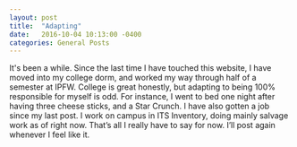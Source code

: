 ```yaml
---
layout: post
title:  "Adapting"
date:   2016-10-04 10:13:00 -0400
categories: General Posts
---
```

It's been a while. Since the last time I have touched this website, I have moved into my college dorm, and worked my way through half of a semester at IPFW. College is great honestly, but adapting to being 100% responsible for myself is odd. For instance, I went to bed one night after having three cheese sticks, and a Star Crunch. I have also gotten a job since my last post. I work on campus in ITS Inventory, doing mainly salvage work as of right now. That’s all I really have to say for now. I’ll  post again whenever I feel like it.

[jekyll-docs]: http://jekyllrb.com/docs/home
[jekyll-gh]:   https://github.com/jekyll/jekyll
[jekyll-talk]: https://talk.jekyllrb.com/

